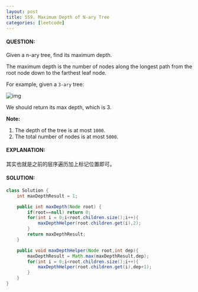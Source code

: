 ```yaml
---
layout: post
title: 559. Maximum Depth of N-ary Tree
categories: [leetcode]
---
```


#### QUESTION:

Given a n-ary tree, find its maximum depth.

The maximum depth is the number of nodes along the longest path from the root node down to the farthest leaf node.

For example, given a `3-ary` tree:

![img](https://assets.leetcode.com/uploads/2018/10/12/narytreeexample.png)

We should return its max depth, which is 3.

**Note:**

1. The depth of the tree is at most `1000`.
2. The total number of nodes is at most `5000`.

#### EXPLANATION:

其实也就是之前的层序遍历加上标记位置即可。

#### SOLUTION:

```JAVA
class Solution {
    int maxDepthResult = 1;

    public int maxDepth(Node root) {
        if(root==null) return 0;
        for(int i = 0;i<root.children.size();i++){
            maxDepthHelper(root.children.get(i),2);
        }
        return maxDepthResult;
    }

    public void maxDepthHelper(Node root,int dep){
        maxDepthResult = Math.max(maxDepthResult,dep);
        for(int i = 0;i<root.children.size();i++){
            maxDepthHelper(root.children.get(i),dep+1);
        }
    }
}
```

